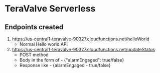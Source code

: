 # TeraValve Serverless


## Endpoints created 
1. https://us-central1-teravalve-90327.cloudfunctions.net/helloWorld 
	- Normal Hello world API
2. https://us-central1-teravalve-90327.cloudfunctions.net/updateStatus
	- POST method
	- Body in the form of - {"alarmEngaged": true/false}
	- Response like - {alarmEngaged - true/false}   			